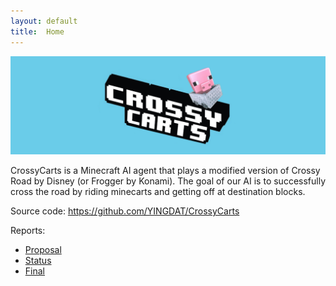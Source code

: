 ```yaml
---
layout: default
title:  Home
---
```

![banner](img/crossycarts.png)

CrossyCarts is a Minecraft AI agent that plays a modified version of Crossy Road by Disney (or Frogger by Konami). The goal of our AI is to successfully cross the road by riding minecarts and getting off at destination blocks. 

Source code: https://github.com/YINGDAT/CrossyCarts

Reports:

- [Proposal](proposal.html)
- [Status](status.html)
- [Final](final.html)
